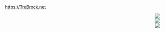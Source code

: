 https://TreBrock.net
<br>
<p align="right">
<a href="https://www.fsf.org/campaigns/opendocument/"><img src="https://github.com/user-attachments/assets/51a1be98-d2ca-42bc-9357-c0518051ec8e"></a>
<br>
  <a href="https://xiph.org/vorbis/"><img src="https://github.com/user-attachments/assets/5e9f0bda-2b8d-4517-9b14-85ecaafa1139"></a>
  <br>
  <a href="https://www.gnu.org/software/gnuzilla/"><img src="https://github.com/user-attachments/assets/343ba0af-7b2a-451b-ad2a-ce3a3d242dd7"></a>
</p>

